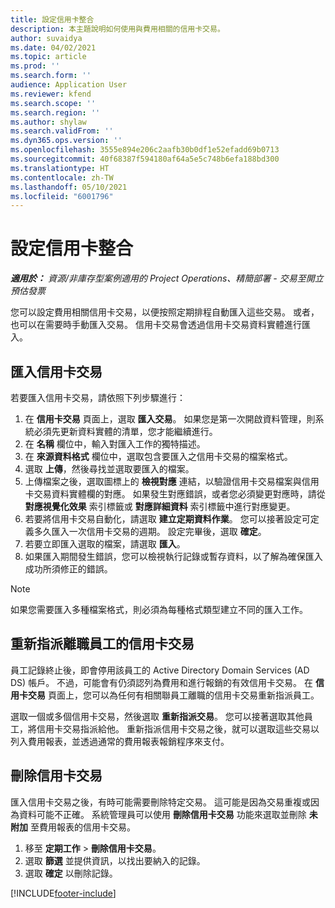 ```yaml
---
title: 設定信用卡整合
description: 本主題說明如何使用與費用相關的信用卡交易。
author: suvaidya
ms.date: 04/02/2021
ms.topic: article
ms.prod: ''
ms.search.form: ''
audience: Application User
ms.reviewer: kfend
ms.search.scope: ''
ms.search.region: ''
ms.author: shylaw
ms.search.validFrom: ''
ms.dyn365.ops.version: ''
ms.openlocfilehash: 3555e894e206c2aafb30b0df1e52efadd69b0713
ms.sourcegitcommit: 40f68387f594180af64a5e5c748b6efa188bd300
ms.translationtype: HT
ms.contentlocale: zh-TW
ms.lasthandoff: 05/10/2021
ms.locfileid: "6001796"
---
```

# <a name="set-up-credit-card-integration"></a>設定信用卡整合

_**適用於：** 資源/非庫存型案例適用的 Project Operations、精簡部署 - 交易至開立預估發票_

您可以設定費用相關信用卡交易，以便按照定期排程自動匯入這些交易。 或者，也可以在需要時手動匯入交易。 信用卡交易會透過信用卡交易資料實體進行匯入。

## <a name="import-credit-card-transactions"></a>匯入信用卡交易

若要匯入信用卡交易，請依照下列步驟進行：

1. 在 **信用卡交易** 頁面上，選取 **匯入交易**。 如果您是第一次開啟資料管理，則系統必須先更新資料實體的清單，您才能繼續進行。
2. 在 **名稱** 欄位中，輸入對匯入工作的獨特描述。
3. 在 **來源資料格式** 欄位中，選取包含要匯入之信用卡交易的檔案格式。
4. 選取 **上傳**，然後尋找並選取要匯入的檔案。
5. 上傳檔案之後，選取圖標上的 **檢視對應** 連結，以驗證信用卡交易檔案與信用卡交易資料實體欄的對應。 如果發生對應錯誤，或者您必須變更對應時，請從 **對應視覺化效果** 索引標籤或 **對應詳細資料** 索引標籤中進行對應變更。
6. 若要將信用卡交易自動化，請選取 **建立定期資料作業**。 您可以接著設定可定義多久匯入一次信用卡交易的週期。 設定完畢後，選取 **確定**。
7. 若要立即匯入選取的檔案，請選取 **匯入**。
8. 如果匯入期間發生錯誤，您可以檢視執行記錄或暫存資料，以了解為確保匯入成功所須修正的錯誤。

> [!NOTE]
> 如果您需要匯入多種檔案格式，則必須為每種格式類型建立不同的匯入工作。

## <a name="reassign-the-credit-card-transactions-for-terminated-employees"></a>重新指派離職員工的信用卡交易

員工記錄終止後，即會停用該員工的 Active Directory Domain Services (AD DS) 帳戶。 不過，可能會有仍須認列為費用和進行報銷的有效信用卡交易。 在 **信用卡交易** 頁面上，您可以為任何有相關聯員工離職的信用卡交易重新指派員工。

選取一個或多個信用卡交易，然後選取 **重新指派交易**。 您可以接著選取其他員工，將信用卡交易指派給他。 重新指派信用卡交易之後，就可以選取這些交易以列入費用報表，並透過通常的費用報表報銷程序來支付。

## <a name="delete-credit-card-transactions"></a>刪除信用卡交易 

匯入信用卡交易之後，有時可能需要刪除特定交易。 這可能是因為交易重複或因為資料可能不正確。 系統管理員可以使用 **刪除信用卡交易** 功能來選取並刪除 **未附加** 至費用報表的信用卡交易。 

1. 移至 **定期工作** > **刪除信用卡交易**。
2. 選取 **篩選** 並提供資訊，以找出要納入的記錄。
3. 選取 **確定** 以刪除記錄。 

[!INCLUDE[footer-include](../includes/footer-banner.md)]
